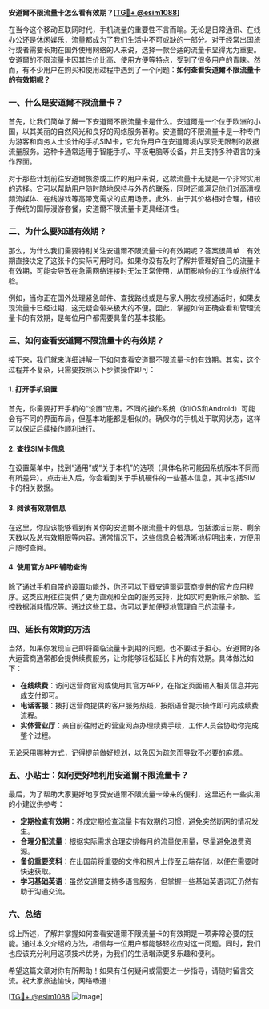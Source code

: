 **安道爾不限流量卡怎么看有效期？[[TG💪+ @esim1088](https://t.me/s/esim1088)]**

在当今这个移动互联网时代，手机流量的重要性不言而喻。无论是日常通讯、在线办公还是休闲娱乐，流量都成为了我们生活中不可或缺的一部分。对于经常出国旅行或者需要长期在国外使用网络的人来说，选择一款合适的流量卡显得尤为重要。安道爾的不限流量卡因其性价比高、使用方便等特点，受到了很多用户的青睐。然而，有不少用户在购买和使用过程中遇到了一个问题：**如何查看安道爾不限流量卡的有效期呢？**

### 一、什么是安道爾不限流量卡？

首先，让我们简单了解一下安道爾不限流量卡是什么。安道爾是一个位于欧洲的小国，以其美丽的自然风光和良好的网络服务著称。安道爾的不限流量卡是一种专门为游客和商务人士设计的手机SIM卡，它允许用户在安道爾境内享受无限制的数据流量服务。这种卡通常适用于智能手机、平板电脑等设备，并且支持多种语言的操作界面。

对于那些计划前往安道爾旅游或工作的用户来说，这款流量卡无疑是一个非常实用的选择。它可以帮助用户随时随地保持与外界的联系，同时还能满足他们对高清视频流媒体、在线游戏等高带宽需求的应用场景。此外，由于其价格相对合理，相较于传统的国际漫游套餐，安道爾不限流量卡更具经济性。

### 二、为什么要知道有效期？

那么，为什么我们需要特别关注安道爾不限流量卡的有效期呢？答案很简单：有效期直接决定了这张卡的实际可用时间。如果你没有及时了解并管理好自己的流量卡有效期，可能会导致在急需网络连接时无法正常使用，从而影响你的工作或旅行体验。

例如，当你正在国外处理紧急邮件、查找路线或是与家人朋友视频通话时，如果发现流量卡已经过期，这无疑会带来极大的不便。因此，掌握如何正确查看和管理流量卡的有效期，是每位用户都需要具备的基本技能。

### 三、如何查看安道爾不限流量卡的有效期？

接下来，我们就来详细讲解一下如何查看安道爾不限流量卡的有效期。其实，这个过程并不复杂，只需要按照以下步骤操作即可：

#### 1. 打开手机设置

首先，你需要打开手机的“设置”应用。不同的操作系统（如iOS和Android）可能会有不同的界面布局，但基本功能都是相似的。确保你的手机处于联网状态，这样可以保证后续操作顺利进行。

#### 2. 查找SIM卡信息

在设置菜单中，找到“通用”或“关于本机”的选项（具体名称可能因系统版本不同而有所差异）。点击进入后，你会看到关于手机硬件的一些基本信息，其中包括SIM卡的相关数据。

#### 3. 阅读有效期信息

在这里，你应该能够看到有关你的安道爾不限流量卡的信息，包括激活日期、剩余天数以及总有效期限等内容。通常情况下，这些信息会被清晰地标明出来，方便用户随时查阅。

#### 4. 使用官方APP辅助查询

除了通过手机自带的设置功能外，你还可以下载安道爾运营商提供的官方应用程序。这类应用往往提供了更为直观和全面的服务支持，比如实时更新账户余额、监控数据消耗情况等。通过这些工具，你可以更加便捷地管理自己的流量卡。

### 四、延长有效期的方法

当然，如果你发现自己即将面临流量卡到期的问题，也不要过于担心。安道爾的各大运营商通常都会提供续费服务，让你能够轻松延长卡片的有效期。具体做法如下：

- **在线续费**：访问运营商官网或使用其官方APP，在指定页面输入相关信息并完成支付即可。
- **电话客服**：拨打运营商提供的客户服务热线，按照语音提示操作即可完成续费流程。
- **实体营业厅**：亲自前往附近的营业网点办理续费手续，工作人员会协助你完成整个过程。

无论采用哪种方式，记得提前做好规划，以免因为疏忽而导致不必要的麻烦。

### 五、小贴士：如何更好地利用安道爾不限流量卡？

最后，为了帮助大家更好地享受安道爾不限流量卡带来的便利，这里还有一些实用的小建议供参考：

- **定期检查有效期**：养成定期检查流量卡有效期的习惯，避免突然断网的情况发生。
- **合理分配流量**：根据实际需求合理安排每月的流量使用量，尽量避免浪费资源。
- **备份重要资料**：在出国前将重要的文件和照片上传至云端存储，以便在需要时快速获取。
- **学习基础英语**：虽然安道爾支持多语言服务，但掌握一些基础英语词汇仍然有助于沟通交流。

### 六、总结

综上所述，了解并掌握如何查看安道爾不限流量卡的有效期是一项非常必要的技能。通过本文介绍的方法，相信每一位用户都能够轻松应对这一问题。同时，我们也应该充分利用这项技术优势，为我们的生活增添更多乐趣和便利。

希望这篇文章对你有所帮助！如果有任何疑问或需要进一步指导，请随时留言交流。祝大家旅途愉快，网络畅通！

[[TG💪+ @esim1088](https://t.me/s/esim1088) ![Image](https://i.postimg.cc/4NQfJmqS/Snipaste-2025-05-13-00-14-12.png)]